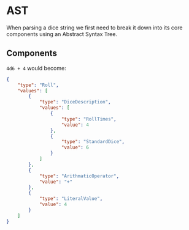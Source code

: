 # AST

When parsing a dice string we first need to break it down into its core components using an Abstract Syntax Tree.

## Components

`4d6 + 4` would become:

```json
{
    "type": "Roll",
    "values": [
        {
            "type": "DiceDescription",
            "values": [
                {
                    "type": "RollTimes",
                    "value": 4
                },
                {
                    "type": "StandardDice",
                    "value": 6
                }
            ]
        },
        {
            "type": "ArithmaticOperator",
            "value": "+"
        },
        {
            "type": "LiteralValue",
            "value": 4
        }
    ]
}
```
